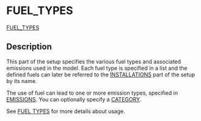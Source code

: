 # FUEL_TYPES

[FUEL_TYPES](/about/references/keywords/FUEL_TYPES.md)

## Description
This part of the setup specifies the various fuel types and associated emissions
used in the model. Each fuel type is specified in a list and the defined fuels can later be referred to the 
[INSTALLATIONS](/about/references/keywords/INSTALLATIONS.md) part of the setup by its name.

The use of fuel can lead to one or more emission types, specified in [EMISSIONS](/about/references/keywords/EMISSIONS.md).
You can optionally specify a [CATEGORY](/about/references/keywords/CATEGORY.md).

See [FUEL TYPES](/about/modelling/setup/fuel_types.md) for more details about usage.